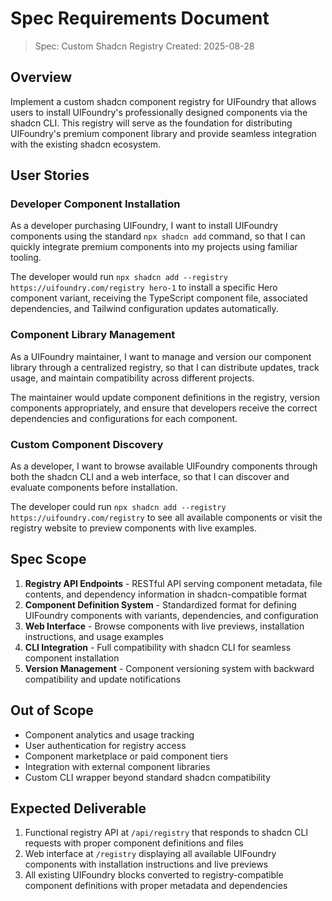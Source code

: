 # Spec Requirements Document

> Spec: Custom Shadcn Registry
> Created: 2025-08-28

## Overview

Implement a custom shadcn component registry for UIFoundry that allows users to install UIFoundry's professionally designed components via the shadcn CLI. This registry will serve as the foundation for distributing UIFoundry's premium component library and provide seamless integration with the existing shadcn ecosystem.

## User Stories

### Developer Component Installation

As a developer purchasing UIFoundry, I want to install UIFoundry components using the standard `npx shadcn add` command, so that I can quickly integrate premium components into my projects using familiar tooling.

The developer would run `npx shadcn add --registry https://uifoundry.com/registry hero-1` to install a specific Hero component variant, receiving the TypeScript component file, associated dependencies, and Tailwind configuration updates automatically.

### Component Library Management

As a UIFoundry maintainer, I want to manage and version our component library through a centralized registry, so that I can distribute updates, track usage, and maintain compatibility across different projects.

The maintainer would update component definitions in the registry, version components appropriately, and ensure that developers receive the correct dependencies and configurations for each component.

### Custom Component Discovery

As a developer, I want to browse available UIFoundry components through both the shadcn CLI and a web interface, so that I can discover and evaluate components before installation.

The developer could run `npx shadcn add --registry https://uifoundry.com/registry` to see all available components or visit the registry website to preview components with live examples.

## Spec Scope

1. **Registry API Endpoints** - RESTful API serving component metadata, file contents, and dependency information in shadcn-compatible format
2. **Component Definition System** - Standardized format for defining UIFoundry components with variants, dependencies, and configuration
3. **Web Interface** - Browse components with live previews, installation instructions, and usage examples
4. **CLI Integration** - Full compatibility with shadcn CLI for seamless component installation
5. **Version Management** - Component versioning system with backward compatibility and update notifications

## Out of Scope

- Component analytics and usage tracking
- User authentication for registry access
- Component marketplace or paid component tiers
- Integration with external component libraries
- Custom CLI wrapper beyond standard shadcn compatibility

## Expected Deliverable

1. Functional registry API at `/api/registry` that responds to shadcn CLI requests with proper component definitions and files
2. Web interface at `/registry` displaying all available UIFoundry components with installation instructions and live previews
3. All existing UIFoundry blocks converted to registry-compatible component definitions with proper metadata and dependencies
